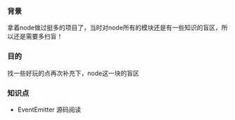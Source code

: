 ### 背景
拿着node做过挺多的项目了，当时对node所有的模块还是有一些知识的盲区，所以还是需要多扫盲！


### 目的
找一些好玩的点再次补充下，node这一块的盲区


### 知识点
- EventEmitter 源码阅读   
> 